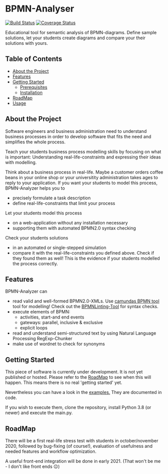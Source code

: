 # BPMN-Analyser 

<!-- PROJECT SHIELDS -->
[![Build Status][travis-shield]][travis-url]
[![Coverage Status][coverage-badge]][coverage-url]

Educational tool for semantic analysis of BPMN-diagrams. 
Define sample solutions, let your students create diagrams
and compare your their solutions with yours.



<!-- TABLE OF CONTENTS -->
## Table of Contents

* [About the Project](#about-the-project)
* [Features](#features)
* [Getting Started](#getting-started)
  * [Prerequisites](#prerequisites)
  * [Installation](#installation)
* [RoadMap](#roadmap)
* [Usage](#usage)

## About the Project
Software engineers and business administration need to understand business processes in order 
to develop software that fits the need and simplifies the whole process.

Teach your students business process modelling skills by focusing on what is important:
Understanding real-life-constraints and expressing their ideas with modelling.

Think about a business process in real-life. Maybe a customer orders 
coffee beans in your online shop or your universitity administration takes ages to reply to your application.
If you want your students to model this process, BPMN-Analyzer helps you to
* precisely formulate a task description
* define real-life-constraints that limit your process

Let your students model this process
* on a web-application without any installation necessary
* supporting them with automated BPMN2.0 syntax checking

Check your students solutions
* in an automated or single-stepped simulation
* compare it with the real-life-constraints you defined above.
Check if they found them as well! This is the evidence if your
students modelled the process correctly.


## Features
BPMN-Analyzer can
* read valid and well-formed BPMN2.0-XMLs. Use [camundas BPMN tool](https://demo.bpmn.io) tool for modelling!
Check out the [BPMNLinting-Tool](https://github.com/bpmn-io/bpmnlint-playground) for syntax checks.
* execute elements of BPMN:
    * activities, start-and end events
    * gateways: parallel, inclusive & exclusive 
    * explicit loops
* read and understand semi-structured text by using Natural Language Processing RegExp-Chunker
* make use of wordnet to check for synonyms



## Getting Started
This piece of software is currently under development.
It is not yet published or hosted. Please refer to the [RoadMap](#roadmap) to 
see when this will happen. This means there is no real 'getting started' yet.

Nevertheless you can have a look in the [examples.](https://github.com/rathaustreppe/bpmn-analyser/tree/master/src/examples)
They are documented in code.

If you wish to execute them, clone the repository,
install Python 3.8 (or newer) and execute the main.py.


## RoadMap
There will be a first real-life stress test with students in october/november 2020,
followed by bug-fixing (of course!), evaluation of usefulness and needed 
features and workflow optimization.

A useful front-end integration will be done in early 2021. (That won't be me - I don't like front ends 😐)


[travis-shield]: https://travis-ci.com/rathaustreppe/bpmn-analyser.svg?branch=master
[travis-url]: https://travis-ci.com/rathaustreppe/bpmn-analyser
[coverage-badge]:https://coveralls.io/repos/github/rathaustreppe/bpmn-analyser/badge.svg
[coverage-url]:https://coveralls.io/github/rathaustreppe/bpmn-analyser